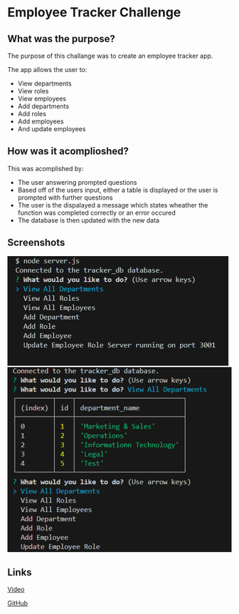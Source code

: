 # Employee Tracker Challenge

## What was the purpose?

The purpose of this challange was to create an employee tracker app.

The app allows the user to:
- View departments
- View roles
- View employees
- Add departments
- Add roles
- Add employees
- And update employees

## How was it acomplioshed?

This was acomplished by:
- The user answering prompted questions
- Based off of the users input, either a table is displayed or the user is prompted with further questions
- The user is the dispalayed a message which states wheather the function was completed correctly or an error occured
- The database is then updated with the new data

## Screenshots

![Screenshot](./images/Screenshot%202024-07-29%20215244.png)
![Screenshot2](./images/Screenshot%202024-07-29%20215438.png)

## Links

[Video](https://drive.google.com/file/d/1E0oCTRFqbJNlnvIx9DOxq1d9jJVZEH2E/view?usp=sharing)

[GitHub](https://github.com/Bryson987081/employee-tracker-challenge)